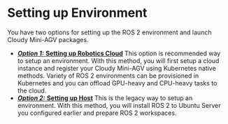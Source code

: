 # Setting up Environment

You have two options for setting up the ROS 2 environment and launch Cloudy Mini-AGV packages.

- [***Option 1:*** **Setting up Robotics Cloud**](./agv/raspberry-pi-4-setup/environment/robotics-cloud/) This option is recommended way to setup an environment. With this method, you will first setup a cloud instance and register your Cloudy Mini-AGV using Kubernetes native methods. Variety of ROS 2 environments can be provisioned in Kubernetes and you can offload GPU-heavy and CPU-heavy tasks to the cloud.
- [***Option 2:*** **Setting up Host**](./agv/raspberry-pi-4-setup/environment/host.md) This is the legacy way to setup an environment. With this method, you will install ROS 2 to Ubuntu Server you configured earlier and prepare ROS 2 workspaces.
